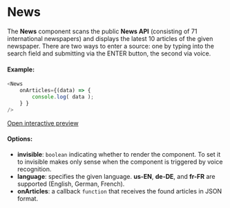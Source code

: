 # News

The **News** component scans the public **News API** (consisting of 71 international newspapers) and displays the latest 10 articles of the given newspaper. There are two ways to enter a source: one by typing into the search field and submitting via the ENTER button, the second via voice.

#### Example:

```js
<News
    onArticles={(data) => {
        console.log( data );
    } }
/>
```

 [Open interactive preview](https://isle.heinz.cmu.edu/components/news/)

#### Options:

* __invisible__: `boolean` indicating whether to render the component. To set it to invisible makes only sense when the component is triggered by voice recognition.
* __language__: specifies the given language. **us-EN**, **de-DE**, and **fr-FR** are supported (English, German, French).
* __onArticles__: a callback `function` that receives the found articles in JSON format.